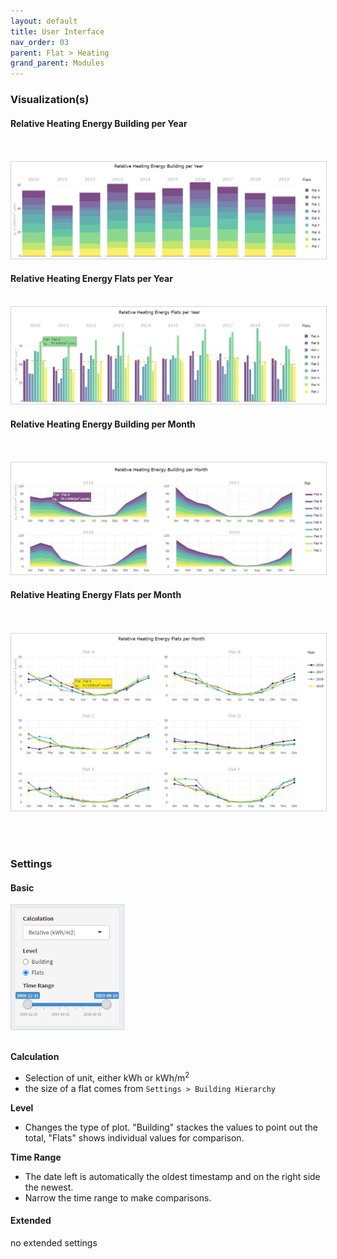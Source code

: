 ```yaml
---
layout: default
title: User Interface
nav_order: 03
parent: Flat > Heating
grand_parent: Modules
---
```


### Visualization(s)
#### Relative Heating Energy Building per Year
<br><br>
<img src="https://raw.githubusercontent.com/hslu-ige-laes/lcm/master/docs/assets/images/flatHeating_05.PNG" style="border:1px solid lightgrey"/>
<br>

#### Relative Heating Energy Flats per Year<br><br>
<img src="https://raw.githubusercontent.com/hslu-ige-laes/lcm/master/docs/assets/images/flatHeating_06.PNG" style="border:1px solid lightgrey"/>
<br>

#### Relative Heating Energy Building per Month
<br><br>
<img src="https://raw.githubusercontent.com/hslu-ige-laes/lcm/master/docs/assets/images/flatHeating_01.PNG" style="border:1px solid lightgrey"/>
<br>

#### Relative Heating Energy Flats per Month
<br><br>
<img src="https://raw.githubusercontent.com/hslu-ige-laes/lcm/master/docs/assets/images/flatHeating_02.PNG" style="border:1px solid lightgrey"/>
<br>

<br><br>

### Settings
#### Basic

<img src="https://raw.githubusercontent.com/hslu-ige-laes/lcm/master/docs/assets/images/flatHeating_03.PNG" style="border:1px solid lightgrey" width="180px"/>
<br><br>

**Calculation**
- Selection of unit, either kWh or kWh/m<sup>2</sup>
- the size of a flat comes from `Settings > Building Hierarchy`

**Level**
- Changes the type of plot. "Building" stackes the values to point out the total, "Flats" shows individual values for comparison.

**Time Range**
- The date left is automatically the oldest timestamp and on the right side the newest.
- Narrow the time range to make comparisons.

#### Extended
no extended settings
